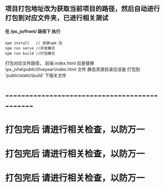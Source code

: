 ## 项目打包地址改为获取当前项目的路径，然后自动进行打包到对应文件夹，已进行相关测试

#### 

#### 在 /px_jv/front/ 路径下 执行 

```
npm install   // 安装npm 包
npm run serve //开发模式
npm run build //打包模式
```
打包对应文件路径，
前端 index.html 应是替换 \px_jvhe\public\fiveyear\index.html 文件
静态资源目录应该是 打包到  'public\static\build\' 下相关文件

# ---------------------------------------------
# 打包完后 请进行相关检查，以防万一
# 打包完后 请进行相关检查，以防万一
# 打包完后 请进行相关检查，以防万一